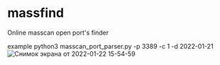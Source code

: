 # massfind
Online masscan open port's finder

example
python3 masscan_port_parser.py -p 3389 -c 1 -d 2022-01-21
![Снимок экрана от 2022-01-22 15-54-59](https://user-images.githubusercontent.com/30006875/150639393-c9b7ebf8-eb11-414f-9c74-8cc74137bb4e.png)
